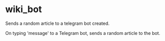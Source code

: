 # wiki_bot
Sends a random article to a telegram bot created.

On typing 'message' to a Telegram bot, sends a random article to the bot.
